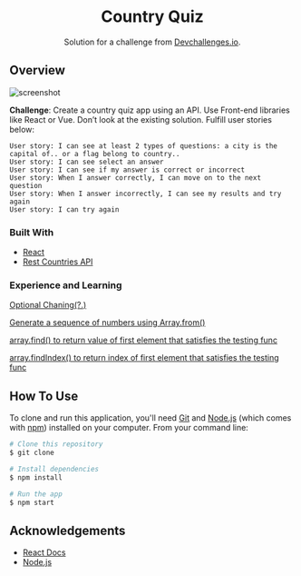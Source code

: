 <h1 align="center">Country Quiz</h1>

<div align="center">
   Solution for a challenge from  <a href="http://devchallenges.io" target="_blank">Devchallenges.io</a>.
</div>

## Overview

![screenshot](https://user-images.githubusercontent.com/16707738/92399059-5716eb00-f132-11ea-8b14-bcacdc8ec97b.png)

**Challenge**: Create a country quiz app using an API. Use Front-end libraries like React or Vue. Don’t look at the existing solution. Fulfill user stories below:

    User story: I can see at least 2 types of questions: a city is the capital of.. or a flag belong to country..
    User story: I can see select an answer
    User story: I can see if my answer is correct or incorrect
    User story: When I answer correctly, I can move on to the next question
    User story: When I answer incorrectly, I can see my results and try again
    User story: I can try again

### Built With

<!-- This section should list any major frameworks that you built your project using. Here are a few examples.-->

- [React](https://reactjs.org/)
- [Rest Countries API](https://restcountries.com/)

### Experience and Learning

[Optional Chaning(?.)](https://developer.mozilla.org/en-US/docs/Web/JavaScript/Reference/Operators/Optional_chaining)

[Generate a sequence of numbers using Array.from()](https://developer.mozilla.org/en-US/docs/Web/JavaScript/Reference/Global_Objects/Array/from#using_arrow_functions_and_array.from)

[array.find() to return value of first element that satisfies the testing func](https://developer.mozilla.org/en-US/docs/Web/JavaScript/Reference/Global_Objects/Array/find#syntax)

[array.findIndex() to return index of first element that satisfies the testing func](https://developer.mozilla.org/en-US/docs/Web/JavaScript/Reference/Global_Objects/Array/findIndex#syntax)

## How To Use

<!-- Example: -->

To clone and run this application, you'll need [Git](https://git-scm.com) and [Node.js](https://nodejs.org/en/download/) (which comes with [npm](http://npmjs.com)) installed on your computer. From your command line:

```bash
# Clone this repository
$ git clone

# Install dependencies
$ npm install

# Run the app
$ npm start
```

## Acknowledgements

<!-- This section should list any articles or add-ons/plugins that helps you to complete the project. This is optional but it will help you in the future. For example: -->

- [React Docs](https://reactjs.org/docs/getting-started.html)
- [Node.js](https://nodejs.org/)
